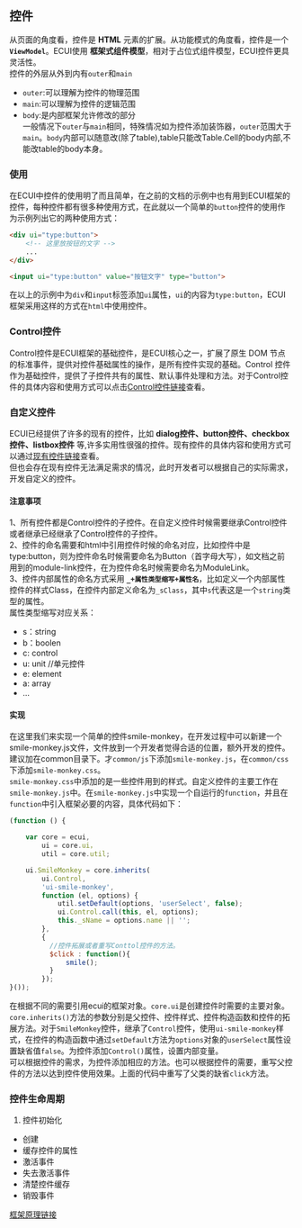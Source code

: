 ## 控件
从页面的角度看，控件是 **HTML** 元素的扩展。从功能模式的角度看，控件是一个 **`ViewModel`**。ECUI使用 **框架式组件模型**，相对于占位式组件模型，ECUI控件更具灵活性。   
控件的外层从外到内有`outer`和`main`
- `outer`:可以理解为控件的物理范围
- `main`:可以理解为控件的逻辑范围     
- `body`:是内部框架允许修改的部分   
一般情况下`outer`与`main`相同，特殊情况如为控件添加装饰器，`outer`范围大于`main`。`body`内部可以随意改(除了table),table只能改Table.Cell的body内部,不能改table的body本身。
### 使用
在ECUI中控件的使用明了而且简单，在之前的文档的示例中也有用到ECUI框架的控件，每种控件都有很多种使用方式，在此就以一个简单的`button`控件的使用作为示例列出它的两种使用方式：

```html
<div ui="type:button">
    <!-- 这里放按钮的文字 -->
    ...
</div>
```

```html
<input ui="type:button" value="按钮文字" type="button">
```
在以上的示例中为`div`和`input`标签添加`ui`属性，`ui`的内容为`type:button`，ECUI框架采用这样的方式在`html`中使用控件。
### Control控件
Control控件是ECUI框架的基础控件，是ECUI核心之一，扩展了原生 DOM 节点的标准事件，提供对控件基础属性的操作，是所有控件实现的基础。Control 控件作为基础控件，提供了子控件共有的属性、默认事件处理和方法。对于Control控件的具体内容和使用方式可以点击[Control控件链接]()查看。

### 自定义控件
ECUI已经提供了许多的现有的控件，比如 **dialog控件、button控件、checkbox控件、listbox控件** 等,许多实用性很强的控件。现有控件的具体内容和使用方式可以通过[现有控件链接](https://github.com/yxUED/ecui-guide/blob/master/doc/%E7%8E%B0%E6%9C%89%E6%8E%A7%E4%BB%B6.md)查看。   
但也会存在现有控件无法满足需求的情况，此时开发者可以根据自己的实际需求，开发自定义的控件。

#### 注意事项
1、所有控件都是Control控件的子控件。在自定义控件时候需要继承Control控件或者继承已经继承了Control控件的子控件。   
2、控件的命名需要和html中引用控件时候的命名对应，比如控件中是type:button，则为控件命名时候需要命名为Button（首字母大写），如文档之前用到的module-link控件，在为控件命名时候需要命名为ModuleLink。   
3、控件内部属性的命名方式采用 **`_+属性类型缩写+属性名`**，比如定义一个内部属性控件的样式Class，在控件内部定义命名为`_sClass`，其中`s`代表这是一个`string`类型的属性。   
属性类型缩写对应关系：   
- s：string   
- b：boolen   
- c: control
- u: unit       //单元控件
- e: element  
- a: array  
- ...

#### 实现
在这里我们来实现一个简单的控件smile-monkey，在开发过程中可以新建一个smile-monkey.js文件，文件放到一个开发者觉得合适的位置，额外开发的控件。建议加在common目录下。才`common/js`下添加`smile-monkey.js`，在`common/css`下添加`smile-monkey.css`。   
`smile-monkey.css`中添加的是一些控件用到的样式。自定义控件的主要工作在`smile-monkey.js`中。在`smile-monkey.js`中实现一个自运行的`function`，并且在`function`中引入框架必要的内容，具体代码如下：
```js
(function () {

    var core = ecui,
        ui = core.ui，
        util = core.util;

    ui.SmileMonkey = core.inherits(
        ui.Control,
        'ui-smile-monkey',
        function (el, options) {
            util.setDefault(options, 'userSelect', false);
            ui.Control.call(this, el, options);
            this._sName = options.name || '';
        },
        {
          //控件拓展或者重写Conttol控件的方法。
          $click : function(){
              smile();
          }
        });
}());
```

在根据不同的需要引用ecui的框架对象。`core.ui`是创建控件时需要的主要对象。`core.inherits()`方法的参数分别是父控件、控件样式、控件构造函数和控件的拓展方法。对于`SmileMonkey`控件，继承了`Control`控件，使用`ui-smile-monkey`样式，在控件的构造函数中通过`setDefault`方法为`options`对象的`userSelect`属性设置缺省值`false`。为控件添加`Control()`属性，设置内部变量。   
可以根据控件的需求，为控件添加相应的方法。也可以根据控件的需要，重写父控件的方法以达到控件使用效果。上面的代码中重写了父类的缺省`click`方法。

### 控件生命周期

1. 控件初始化
- 创建  
- 缓存控件的属性   
- 激活事件    
- 失去激活事件   
- 清楚控件缓存
- 销毁事件   

[框架原理链接](https://github.com/yxUED/ecui-guide/blob/master/doc/框架原理.md)
